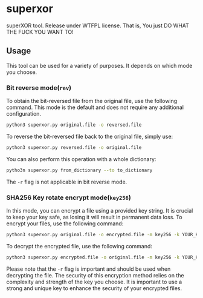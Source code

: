 # superxor
superXOR tool. Release under WTFPL license. That is, You just DO WHAT THE FUCK YOU WANT TO!

## Usage
This tool can be used for a variety of purposes. It depends on which mode you choose.
### Bit reverse mode(`rev`)
To obtain the bit-reversed file from the original file, use the following command. This mode is the default and does not require any additional configuration.
```bash
python3 superxor.py original.file -o reversed.file
```

To reverse the bit-reversed file back to the original file, simply use:

```bash
python3 superxor.py reversed.file -o original.file
```

You can also perform this operation with a whole dictionary:

```bash
pytho3n superxor.py from_dictionary --to to_dictionary
```


The `-r` flag is not applicable in bit reverse mode.

### SHA256 Key rotate encrypt mode(`key256`)
In this mode, you can encrypt a file using a provided key string. It is crucial to keep your key safe, as losing it will result in permanent data loss. To encrypt your files, use the following command:
```bash
python3 superxor.py original.file -o encrypted.file -m key256 -k YOUR_KEY_HERE
```

To decrypt the encrypted file, use the following command:

```bash
python3 superxor.py encrypted.file -o original.file -m key256 -k YOUR_KEY_HERE -r
```

Please note that the `-r` flag is important and should be used when decrypting the file. The security of this encryption method relies on the complexity and strength of the key you choose. It is important to use a strong and unique key to enhance the security of your encrypted files.